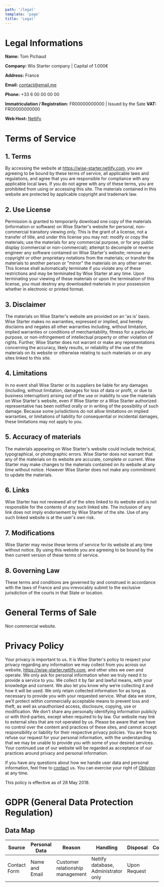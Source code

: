 ```yaml
---
path: '/legal'
template: 'page'
title: 'Legal'
---
```

# Legal Informations

**Name:** Tom Pichaud

**Company:** Wis Starter company | Capital of 1.000€

**Address:** France

**Email:** contact@email.me

**Phone:** +33 6 00 00 00 00

**Immatriculation / Registration:** FR00000000000 | Issued by the Sate
**VAT:** FR00000000000

**Web Host:** [Netlify](https://www.netlify.com)

# Terms of Service

## 1. Terms

By accessing the website at https://wise-starter.netlify.com, you are agreeing to be bound by these terms of service, all applicable laws and regulations, and agree that you are responsible for compliance with any applicable local laws. If you do not agree with any of these terms, you are prohibited from using or accessing this site. The materials contained in this website are protected by applicable copyright and trademark law.

## 2. Use License

Permission is granted to temporarily download one copy of the materials (information or software) on Wise Starter's website for personal, non-commercial transitory viewing only. This is the grant of a license, not a transfer of title, and under this license you may not:
modify or copy the materials;
use the materials for any commercial purpose, or for any public display (commercial or non-commercial);
attempt to decompile or reverse engineer any software contained on Wise Starter's website;
remove any copyright or other proprietary notations from the materials; or
transfer the materials to another person or "mirror" the materials on any other server.
This license shall automatically terminate if you violate any of these restrictions and may be terminated by Wise Starter at any time. Upon terminating your viewing of these materials or upon the termination of this license, you must destroy any downloaded materials in your possession whether in electronic or printed format.

## 3. Disclaimer

The materials on Wise Starter's website are provided on an 'as is' basis. Wise Starter makes no warranties, expressed or implied, and hereby disclaims and negates all other warranties including, without limitation, implied warranties or conditions of merchantability, fitness for a particular purpose, or non-infringement of intellectual property or other violation of rights.
Further, Wise Starter does not warrant or make any representations concerning the accuracy, likely results, or reliability of the use of the materials on its website or otherwise relating to such materials or on any sites linked to this site.

## 4. Limitations

In no event shall Wise Starter or its suppliers be liable for any damages (including, without limitation, damages for loss of data or profit, or due to business interruption) arising out of the use or inability to use the materials on Wise Starter's website, even if Wise Starter or a Wise Starter authorized representative has been notified orally or in writing of the possibility of such damage. Because some jurisdictions do not allow limitations on implied warranties, or limitations of liability for consequential or incidental damages, these limitations may not apply to you.

## 5. Accuracy of materials

The materials appearing on Wise Starter's website could include technical, typographical, or photographic errors. Wise Starter does not warrant that any of the materials on its website are accurate, complete or current. Wise Starter may make changes to the materials contained on its website at any time without notice. However Wise Starter does not make any commitment to update the materials.

## 6. Links

Wise Starter has not reviewed all of the sites linked to its website and is not responsible for the contents of any such linked site. The inclusion of any link does not imply endorsement by Wise Starter of the site. Use of any such linked website is at the user's own risk.

## 7. Modifications

Wise Starter may revise these terms of service for its website at any time without notice. By using this website you are agreeing to be bound by the then current version of these terms of service.

## 8. Governing Law

These terms and conditions are governed by and construed in accordance with the laws of France and you irrevocably submit to the exclusive jurisdiction of the courts in that State or location.

# General Terms of Sale

Non commercial website.

# Privacy Policy

Your privacy is important to us. It is Wise Starter's policy to respect your privacy regarding any information we may collect from you across our website, https://wise-starter.netlify.com, and other sites we own and operate.
We only ask for personal information when we truly need it to provide a service to you. We collect it by fair and lawful means, with your knowledge and consent. We also let you know why we’re collecting it and how it will be used.
We only retain collected information for as long as necessary to provide you with your requested service. What data we store, we’ll protect within commercially acceptable means to prevent loss and theft, as well as unauthorised access, disclosure, copying, use or modification.
We don’t share any personally identifying information publicly or with third-parties, except when required to by law.
Our website may link to external sites that are not operated by us. Please be aware that we have no control over the content and practices of these sites, and cannot accept responsibility or liability for their respective privacy policies.
You are free to refuse our request for your personal information, with the understanding that we may be unable to provide you with some of your desired services.
Your continued use of our website will be regarded as acceptance of our practices around privacy and personal information.

If you have any questions about how we handle user data and personal information, feel free to [contact](/contact) us.
You can exercise your right of [Oblivion](/obliviate) at any time.

This policy is effective as of 28 May 2018.

# GDPR (General Data Protection Regulation)

## Data Map

| Source | Personal Data | Reason | Handling | Disposal | Consent |
| --- | --- | --- | --- | --- |:---:|
| Contact Form | Name and Email | Customer relationship management | Netlify database, Administrator only | Upon Request | ✓ |
